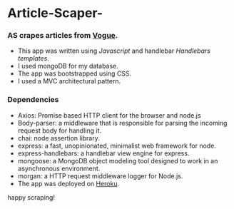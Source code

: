 # Article-Scaper-

### AS crapes articles from [Vogue](https://www.vogue.com/).

- This app was written using _Javascript_ and handlebar _Handlebars templates_.
- I used mongoDB for my database.
- The app was bootstrapped using CSS.
- I used a MVC architectural pattern.
### Dependencies
- Axios: Promise based HTTP client for the browser and node.js
- Body-parser: a middleware that is responsible for parsing the incoming request body for handling it.
- chai: node assertion library.
- express: a fast, unopinionated, minimalist web framework for node.
- express-handlebars: a handlebar view engine for express.
- mongoose: a MongoDB object modeling tool designed to work in an asynchronous environment.
- morgan: a HTTP request middleware logger for Node.js.
- The app was deployed on [Heroku](https://voguescraper.herokuapp.com/articles).

happy scraping!
